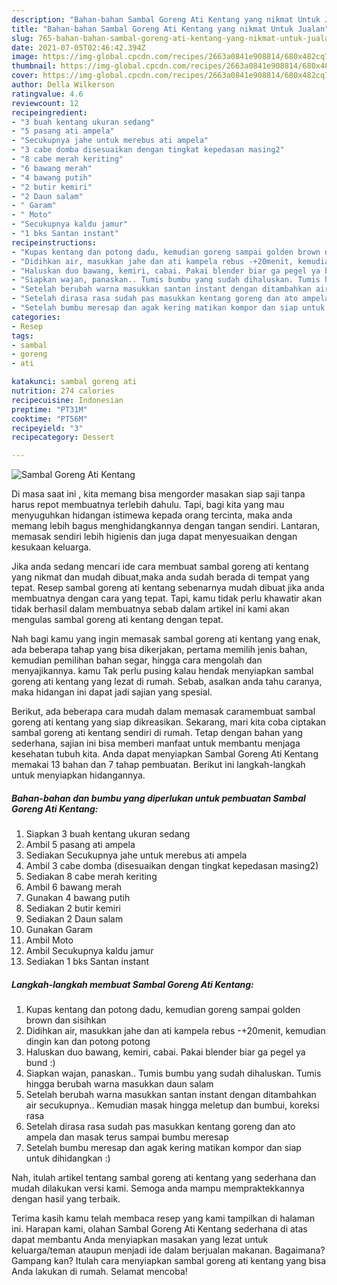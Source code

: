 ```yaml
---
description: "Bahan-bahan Sambal Goreng Ati Kentang yang nikmat Untuk Jualan"
title: "Bahan-bahan Sambal Goreng Ati Kentang yang nikmat Untuk Jualan"
slug: 765-bahan-bahan-sambal-goreng-ati-kentang-yang-nikmat-untuk-jualan
date: 2021-07-05T02:46:42.394Z
image: https://img-global.cpcdn.com/recipes/2663a0841e908814/680x482cq70/sambal-goreng-ati-kentang-foto-resep-utama.jpg
thumbnail: https://img-global.cpcdn.com/recipes/2663a0841e908814/680x482cq70/sambal-goreng-ati-kentang-foto-resep-utama.jpg
cover: https://img-global.cpcdn.com/recipes/2663a0841e908814/680x482cq70/sambal-goreng-ati-kentang-foto-resep-utama.jpg
author: Della Wilkerson
ratingvalue: 4.6
reviewcount: 12
recipeingredient:
- "3 buah kentang ukuran sedang"
- "5 pasang ati ampela"
- "Secukupnya jahe untuk merebus ati ampela"
- "3 cabe domba disesuaikan dengan tingkat kepedasan masing2"
- "8 cabe merah keriting"
- "6 bawang merah"
- "4 bawang putih"
- "2 butir kemiri"
- "2 Daun salam"
- " Garam"
- " Moto"
- "Secukupnya kaldu jamur"
- "1 bks Santan instant"
recipeinstructions:
- "Kupas kentang dan potong dadu, kemudian goreng sampai golden brown dan sisihkan"
- "Didihkan air, masukkan jahe dan ati kampela rebus -+20menit, kemudian dingin kan dan potong potong"
- "Haluskan duo bawang, kemiri, cabai. Pakai blender biar ga pegel ya bund :)"
- "Siapkan wajan, panaskan.. Tumis bumbu yang sudah dihaluskan. Tumis hingga berubah warna masukkan daun salam"
- "Setelah berubah warna masukkan santan instant dengan ditambahkan air secukupnya.. Kemudian masak hingga meletup dan bumbui, koreksi rasa"
- "Setelah dirasa rasa sudah pas masukkan kentang goreng dan ato ampela dan masak terus sampai bumbu meresap"
- "Setelah bumbu meresap dan agak kering matikan kompor dan siap untuk dihidangkan :)"
categories:
- Resep
tags:
- sambal
- goreng
- ati

katakunci: sambal goreng ati 
nutrition: 274 calories
recipecuisine: Indonesian
preptime: "PT31M"
cooktime: "PT56M"
recipeyield: "3"
recipecategory: Dessert

---
```



![Sambal Goreng Ati Kentang](https://img-global.cpcdn.com/recipes/2663a0841e908814/680x482cq70/sambal-goreng-ati-kentang-foto-resep-utama.jpg)

Di masa  saat ini , kita memang bisa mengorder masakan siap saji tanpa harus repot membuatnya terlebih dahulu. Tapi, bagi kita yang mau menyuguhkan hidangan istimewa kepada orang tercinta, maka anda memang lebih bagus menghidangkannya dengan tangan sendiri. Lantaran, memasak sendiri lebih higienis dan juga dapat menyesuaikan dengan kesukaan keluarga.

Jika anda sedang mencari ide cara membuat sambal goreng ati kentang yang nikmat dan mudah dibuat,maka anda sudah berada di tempat yang tepat. Resep sambal goreng ati kentang  sebenarnya mudah dibuat jika anda membuatnya dengan cara yang tepat. Tapi, kamu tidak perlu khawatir akan tidak berhasil dalam membuatnya 
sebab dalam artikel ini kami akan mengulas sambal goreng ati kentang dengan tepat.  



Nah bagi kamu yang ingin memasak sambal goreng ati kentang yang enak, ada beberapa tahap yang bisa dikerjakan, pertama memilih jenis bahan, kemudian pemilihan bahan segar, hingga cara mengolah dan menyajikannya. kamu Tak perlu pusing kalau hendak menyiapkan sambal goreng ati kentang yang lezat di rumah. Sebab, asalkan anda  tahu caranya, maka hidangan ini dapat jadi sajian yang spesial.

Berikut, ada beberapa cara mudah dalam memasak caramembuat sambal goreng ati kentang yang siap dikreasikan. Sekarang, mari kita coba ciptakan sambal goreng ati kentang sendiri di rumah. Tetap dengan bahan yang sederhana, sajian ini bisa memberi manfaat untuk membantu menjaga kesehatan tubuh kita. Anda dapat menyiapkan Sambal Goreng Ati Kentang memakai 13 bahan dan 7 tahap pembuatan. Berikut ini langkah-langkah untuk menyiapkan hidangannya.

<!--inarticleads1-->

##### Bahan-bahan dan bumbu yang diperlukan untuk pembuatan Sambal Goreng Ati Kentang:

1. Siapkan 3 buah kentang ukuran sedang
1. Ambil 5 pasang ati ampela
1. Sediakan Secukupnya jahe untuk merebus ati ampela
1. Ambil 3 cabe domba (disesuaikan dengan tingkat kepedasan masing2)
1. Sediakan 8 cabe merah keriting
1. Ambil 6 bawang merah
1. Gunakan 4 bawang putih
1. Sediakan 2 butir kemiri
1. Sediakan 2 Daun salam
1. Gunakan  Garam
1. Ambil  Moto
1. Ambil Secukupnya kaldu jamur
1. Sediakan 1 bks Santan instant




<!--inarticleads2-->

##### Langkah-langkah membuat Sambal Goreng Ati Kentang:

1. Kupas kentang dan potong dadu, kemudian goreng sampai golden brown dan sisihkan
1. Didihkan air, masukkan jahe dan ati kampela rebus -+20menit, kemudian dingin kan dan potong potong
1. Haluskan duo bawang, kemiri, cabai. Pakai blender biar ga pegel ya bund :)
1. Siapkan wajan, panaskan.. Tumis bumbu yang sudah dihaluskan. Tumis hingga berubah warna masukkan daun salam
1. Setelah berubah warna masukkan santan instant dengan ditambahkan air secukupnya.. Kemudian masak hingga meletup dan bumbui, koreksi rasa
1. Setelah dirasa rasa sudah pas masukkan kentang goreng dan ato ampela dan masak terus sampai bumbu meresap
1. Setelah bumbu meresap dan agak kering matikan kompor dan siap untuk dihidangkan :)




Nah, itulah artikel tentang  sambal goreng ati kentang  yang sederhana dan mudah dilakukan versi kami. Semoga anda mampu mempraktekkannya dengan hasil yang terbaik. 

Terima kasih kamu telah membaca resep yang kami tampilkan di halaman ini. Harapan kami, olahan  Sambal Goreng Ati Kentang sederhana di atas dapat membantu Anda menyiapkan masakan yang lezat untuk keluarga/teman ataupun menjadi ide dalam berjualan makanan. Bagaimana? Gampang kan? Itulah cara menyiapkan sambal goreng ati kentang yang bisa Anda lakukan di rumah. Selamat mencoba!

